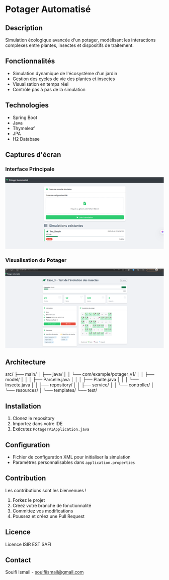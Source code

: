 # Potager Automatisé 

## Description
Simulation écologique avancée d'un potager, modélisant les interactions complexes entre plantes, insectes et dispositifs de traitement.

## Fonctionnalités
- Simulation dynamique de l'écosystème d'un jardin
- Gestion des cycles de vie des plantes et insectes
- Visualisation en temps réel
- Contrôle pas à pas de la simulation

## Technologies
- Spring Boot
- Java
- Thymeleaf
- JPA
- H2 Database

## Captures d'écran
### Interface Principale
![Interface Principale](/potager_v1/screenshots/img1.png)

### Visualisation du Potager
![Potager](/potager_v1/screenshots/img2.png)

## Architecture
src/
├── main/
│   ├── java/
│   │   └── com/example/potager_v1/
│   │       ├── model/
│   │       │   ├── Parcelle.java
│   │       │   ├── Plante.java
│   │       │   └── Insecte.java
│   │       ├── repository/
│   │       ├── service/
│   │       └── controller/
│   └── resources/
│       └── templates/
└── test/

## Installation
1. Clonez le repository
2. Importez dans votre IDE
3. Exécutez `PotagerV1Application.java`

## Configuration
- Fichier de configuration XML pour initialiser la simulation
- Paramètres personnalisables dans `application.properties`

## Contribution
Les contributions sont les bienvenues ! 
1. Forkez le projet
2. Créez votre branche de fonctionnalité
3. Committez vos modifications
4. Poussez et créez une Pull Request

## Licence
Licence ISIR EST SAFI

## Contact
Souifi Ismail - souifiismail@gmail.com
